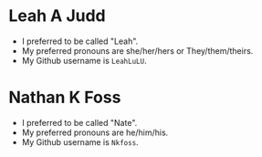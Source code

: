 # Leah A Judd

* I preferred to be called "Leah".
* My preferred pronouns are she/her/hers or They/them/theirs.
* My Github username is `LeahLuLU`.

# Nathan K Foss

* I preferred to be called "Nate".
* My preferred pronouns are he/him/his.
* My Github username is `Nkfoss`.
